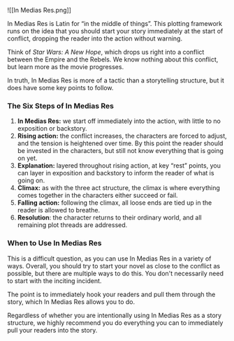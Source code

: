 ![[In Medias Res.png]]

In Medias Res is Latin for “in the middle of things”. This plotting framework runs on the idea that you should start your story immediately at the start of conflict, dropping the reader into the action without warning.

Think of _Star Wars: A New Hope_, which drops us right into a conflict between the Empire and the Rebels. We know nothing about this conflict, but learn more as the movie progresses.

In truth, In Medias Res is more of a tactic than a storytelling structure, but it does have some key points to follow.

### The Six Steps of In Medias Res

1. **In Medias Res:** we start off immediately into the action, with little to no exposition or backstory.
2. **Rising action:** the conflict increases, the characters are forced to adjust, and the tension is heightened over time. By this point the reader should be invested in the characters, but still not know everything that is going on yet.
3. **Explanation:** layered throughout rising action, at key “rest” points, you can layer in exposition and backstory to inform the reader of what is going on.
4. **Climax:** as with the three act structure, the climax is where everything comes together in the characters either succeed or fail.
5. **Falling action:** following the climax, all loose ends are tied up in the reader is allowed to breathe.
6. **Resolution**: the character returns to their ordinary world, and all remaining plot threads are addressed.

### When to Use In Medias Res

This is a difficult question, as you can use In Medias Res in a variety of ways. Overall, you should try to start your novel as close to the conflict as possible, but there are multiple ways to do this. You don't necessarily need to start with the inciting incident.

The point is to immediately hook your readers and pull them through the story, which In Medias Res allows you to do.

Regardless of whether you are intentionally using In Medias Res as a story structure, we highly recommend you do everything you can to immediately pull your readers into the story.